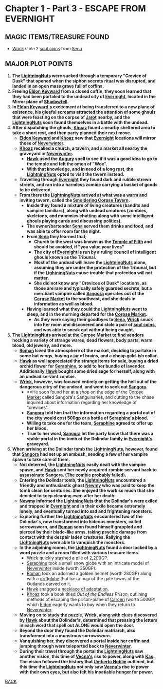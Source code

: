 
# Chapter 1 - Part 3 - ESCAPE FROM EVERNIGHT

## MAGIC ITEMS/TREASURE FOUND
- [Wrick](<../PC's/Wrick.html>) stole 2 [soul coins](https://www.dndbeyond.com/magic-items/842308-soul-coin) from [Sena](<../NPC's/Minor NPC's/Sena.html>)

## MAJOR PLOT POINTS
1. **The [LightningNuts](<../PC's/LightningNuts.html>) were sucked through a temporary "Crevice of Dusk" that opened when the siphon secrets ritual was disrupted, and landed in an open mass grave full of coffins.** 
2. **Freeing [Eldon Keyward](<../NPC's/Minor NPC's/Eldon Keyward.html>) from a closed coffin, they soon learned that they had been portaled to the undead city of [Evernight](<../LOCATIONS/Shadowfell/Evernight.html>), located in the Mirror plane of [Shadowfell](<../LOCATIONS/Shadowfell/Shadowfell.html>).**
3. **In [Eldon Keyward's](<../NPC's/Minor NPC's/Eldon Keyward.html>) excitement at being transferred to a new plane of existence, his gleeful screams attracted the attention of some ghouls that were feasting on the corpse of [Jarot](<../NPC's/Minor NPC's/Jarot.html>) nearby, and the [LightningNuts](<../PC's/LightningNuts.html>) soon found themselves in a battle with the undead.** 
4. **After dispatching the ghouls, [Khoaz](<../PC's/Khoaz.html>) found a nearby sheltered area to take a short rest, and then party planned their next move.**
	- **[Eldon Keyward](<../NPC's/Minor NPC's/Eldon Keyward.html>) and [Khoaz](<../PC's/Khoaz.html>) new that [Evernight](<../LOCATIONS/Shadowfell/Evernight.html>) locations will mirror those of [Neverwinter](<../LOCATIONS/Material Plane/Faerun/Neverwinter.html>).**
	- **[Khoaz](<../PC's/Khoaz.html>) recalled a church, a tavern, and a market all nearby the graveyard in [Neverwinter](<../LOCATIONS/Material Plane/Faerun/Neverwinter.html>).**
		- **[Hawk](<../PC's/Hawk.html>) used the [Augury](https://www.dndbeyond.com/spells/2618882-augury) spell to see if it was a good idea to go to the temple and felt the omen of "Woe".**
		- **With that knowledge, and in need of a long rest, the [LightningNuts](<../PC's/LightningNuts.html>) opted to visit the tavern instead.**
	- **Travelling through [Evernight](<../LOCATIONS/Shadowfell/Evernight.html>) they found dark and rubble strewn streets, and ran into a harmless zombie carrying a basket of goods to be delivered.** 
	- **From there the [LightningNuts](<../PC's/LightningNuts.html>) arrived at what was a warm and inviting tavern, called the [Smoldering Corpse Tavern](<../LOCATIONS/Shadowfell/Smoldering Corpse Tavern.html>).**
		- **Inside they found a mixture of living creatures (bandits and vampire familiars), along with undead creatures (zombies, skeletons, and mummies chatting along with some intelligent ghouls playing cards and discussing politics).**
		- **The owner/bartender [Sena](<../NPC's/Minor NPC's/Sena.html>) served them drinks and food, and was able to offer room for the night.** 
		- **From [Sena](<../NPC's/Minor NPC's/Sena.html>) they learned that;**
			- **Church to the west was known as the [Temple of Filth](<../LOCATIONS/Shadowfell/Temple of Filth.html>) and should be avoided, if "you value your lives"**
			- **The city of [Evernight](<../LOCATIONS/Shadowfell/Evernight.html>) is run by a ruling council of intelligent ghouls known as the Tribunal.**
			- **Most of the undead will leave the [LightningNuts](<../PC's/LightningNuts.html>) alone, assuming they are under the protection of the Tribunal, but if the [LightningNuts](<../PC's/LightningNuts.html>) cause trouble that protection will not matter.**
			- **She did not know any "Crevices of Dusk" locations, as those are rare and typically safely guarded secrets, but a merchant vampire called [Sangora](<../NPC's/Minor NPC's/Sangora.html>) operates out of the [Corpse Market](<../LOCATIONS/Shadowfell/Corpse Market.html>) to the southeast, and she deals in information as well as blood.**
		- **Having learned what they could the [LightningNuts](<../PC's/LightningNuts.html>) went to sleep, and in the morning departed for the [Corpse Market](<../LOCATIONS/Shadowfell/Corpse Market.html>).**
			- **As they were saying their goodbyes to [Sena](<../NPC's/Minor NPC's/Sena.html>), [Wrick](<../PC's/Wrick.html>) snuck into her room and discovered and stole a pair of [soul coins](https://www.dndbeyond.com/magic-items/842308-soul-coin), and was able to sneak out without being caught.**
5.  **The [LightningNuts](<../PC's/LightningNuts.html>) arrived at the [Corpse Market](<../LOCATIONS/Shadowfell/Corpse Market.html>) to find vendors hocking a variety of strange wares; dead flowers, body parts, warm blood, old jewelry, and more.**
	- **[Roman](<../PC's/Roman.html>) loved the atmosphere of the market, deciding to partake in some bat wings, buying a jar of brains, and a cheap gold-ish collar.**
	- **[Hawk](<../PC's/Hawk.html>) as well appreciated the strange items for sale, buying a dried orchid flower for [Seraphine](<../PC's/Seraphine.html>), to add to her bundle of lavender. Additionally [Hawk](<../PC's/Hawk.html>) bought some dried sage for herself, along with an undead servant zombie.**
	- **[Wrick](<../PC's/Wrick.html>), however, was focused entirely on getting the hell out of the dangerous citry of the undead, and went to seek out [Sangora](<../NPC's/Minor NPC's/Sangora.html>).** 
		- **He soon found her at a shop on the edge of the [Corpse Market](<../LOCATIONS/Shadowfell/Corpse Market.html>) called Sangora's Sanguinaries, and cutting to the chase inquired about information regarding her knowledge of "crevices".
		- **[Sangora](<../NPC's/Minor NPC's/Sangora.html>) told him that the information regarding a portal out of the city would cost 500gp or a bottle of [Seraphine's](<../PC's/Seraphine.html>) blood.** 
		- **Willing to take one for the team, [Seraphine](<../PC's/Seraphine.html>) agreed to offer up her blood.**
		- **True to her word, [Sangora](<../NPC's/Minor NPC's/Sangora.html>) let the party know that there was a stable portal in the tomb of the Dolindar family in [Evernight's](<../LOCATIONS/Shadowfell/Evernight.html>) graveyard.**
6. **When arriving at the Dolindar tomb the [LightningNuts](<../../PC's/LightningNuts.html>), however, found that [Sangora](<../NPC's/Minor NPC's/Sangora.html>) had set up an ambush, sending a few of her vampire spawn to take care of them.**
	- **Not deterred, the [LightningNuts](<../../PC's/LightningNuts.html>) easily dealt with the vampire spawn, and [Hawk](<../../PC's/Hawk.html>) sent her newly acquired zombie servant back to assassinate [Sangora](<../NPC's/Minor NPC's/Sangora.html>). (The zombie probably failed).**
	- **Entering the Dolindar tomb, the [LightningNuts](<../PC's/LightningNuts.html>) encountered a friendly and enthusiastic ghost [Newmy](<../NPC's/Minor NPC's/Newmy.html>) who was paid to keep the tomb clean for centuries. She enjoyed the work so much that she decided to keep cleaning even after her death.**
	- **[Newmy](<../NPC's/Minor NPC's/Newmy.html>) informed the [LightningNuts](<../../PC's/LightningNuts.html>) that the Dolindar's were exiled and trapped in [Evernight](<../../LOCATIONS/Shadowfell/Evernight.html>) and in their exile became extremely lonely, and eventually turned into sad and frightening monsters.**
	- **Exploring further the [LightningNuts](<../PC's/LightningNuts.html>) encountered two of the Dolindar's, now transformed into hideous monsters, called sorrowsworn, and [Roman](<../PC's/Roman.html>) soon found himself grappled and pierced by their blade-like arms, taking psychic damage from contact with the despair laden creatures. Rallying the [LightningNuts](<../PC's/LightningNuts.html>) were able to vanquish the monsters.**
	- **In the adjoining rooms, the [LightningNuts](<../PC's/LightningNuts.html>) found a door locked by a word puzzle and a room filled with various treasure items.**
		- [Wrick](<../PC's/Wrick.html>) quickly stashed a pile of 2,200GP.
		- [Seraphine](<../PC's/Seraphine.html>) took a small snow globe with an intricate model of [Neverwinter](<../LOCATIONS/Material Plane/Faerun/Neverwinter.html>) inside (worth 350GP).
		- [Roman](<../PC's/Roman.html>) took an adorned a golden helmet (worth 280GP) along with a [driftglobe](https://www.dndbeyond.com/magic-items/9228521-driftglobe) that has a map of the gate towns of the Outlands carved on it.
		- [Hawk](<../PC's/Hawk.html>) snagged a [necklace of adaptation](https://www.dndbeyond.com/magic-items/4682-necklace-of-adaptation).
		- [Khoaz](<../PC's/Khoaz.html>) took a book titled _Out of the Endless Prison_, outlining methods of escaping the prison-plane of [Carceri](https://forgottenrealms.fandom.com/wiki/Carceri) (worth 500GP) which [Eldon](<../NPC's/Minor NPC's/Eldon Keyward.html>) eagerly wants to buy when they return to [Neverwinter](<../LOCATIONS/Material Plane/Faerun/Neverwinter.html>).
	- **Moving on to study the puzzle, [Wrick](<../PC's/Wrick.html>), along with clues discovered by [Hawk](<../PC's/Hawk.html>) about the Dolindar's, determined that pressing the letters in each word that spell out ALONE would open the door.**
	- **Beyond the door they found the Dolindar matriarch, also transformed into a monstrous sorrowsworn.** 
	- **Vanquishing her, they discovered a portal inside her coffin and jumping through were teleported back to [Neverwinter](<../LOCATIONS/Material Plane/Faerun/Neverwinter.html>).**
	- **During their travel through the portal the [LightningNuts](<../PC's/LightningNuts.html>) saw another vision, this time of [Vecna's](<../NPC's/Vecna.html>) rise to power, along with [Kas](<../NPC's/Kas.html>). The vision followed the history that [Umberto Noblin](<../NPC's/Minor NPC's/Umberto Noblin.html>) outlined, but this time the [LightningNuts](<../PC's/LightningNuts.html>) not only saw [Vecna's](<../NPC's/Vecna.html>) rise to power with their own eyes, but also felt his insatiable hunger for power.** 

[BACK](https://kevc13.github.io/Vecna-Eve-of-Ruin/)